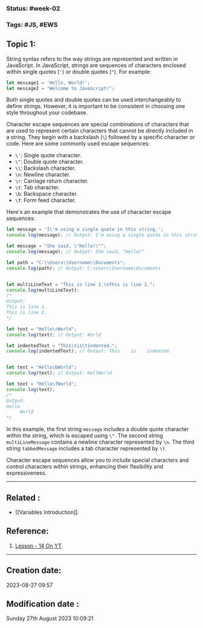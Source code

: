 
### Status: #week-02 

### Tags: #JS, #EWS 

## Topic 1: 

String syntax refers to the way strings are represented and written in JavaScript. In JavaScript, strings are sequences of characters enclosed within single quotes (`'`) or double quotes (`"`). For example:

```javascript
let message1 = 'Hello, World!';
let message2 = "Welcome to JavaScript!";
```

Both single quotes and double quotes can be used interchangeably to define strings. However, it is important to be consistent in choosing one style throughout your codebase.

Character escape sequences are special combinations of characters that are used to represent certain characters that cannot be directly included in a string. They begin with a backslash (`\`) followed by a specific character or code. Here are some commonly used escape sequences:

- `\'`: Single quote character.
- `\"`: Double quote character.
- `\\`: Backslash character.
- `\n`: Newline character.
- `\r`: Carriage return character.
- `\t`: Tab character.
- `\b`: Backspace character.
- `\f`: Form feed character.

Here's an example that demonstrates the use of character escape sequences:

```javascript
let message = 'I\'m using a single quote in this string.';
console.log(message); // Output: I'm using a single quote in this string.

let message = "She said, \"Hello!\"";
console.log(message); // Output: She said, "Hello!"

let path = "C:\\Users\\Username\\Documents";
console.log(path); // Output: C:\Users\Username\Documents


let multiLineText = "This is line 1.\nThis is line 2.";
console.log(multiLineText);
/*
Output:
This is line 1.
This is line 2.
*/

let text = "Hello\rWorld";
console.log(text); // Output: World

let indentedText = "This\tis\tindented.";
console.log(indentedText); // Output: This    is    indented.


let text = "Hello\bWorld";
console.log(text); // Output: HellWorld

let text = "Hello\fWorld";
console.log(text);
/*
Output:
Hello
     World
*/
```

In this example, the first string `message` includes a double quote character within the string, which is escaped using `\"`. The second string `multiLineMessage` contains a newline character represented by `\n`. The third string `tabbedMessage` includes a tab character represented by `\t`.

Character escape sequences allow you to include special characters and control characters within strings, enhancing their flexibility and expressiveness.

______________________________________________________________________


## Related : 

- [[Variables Introduction]].

## Reference: 

1.  [Lesson - 14 On YT](https://www.youtube.com/watch?v=TzWla9f9VCY).


---

  ## Creation date: 
  
  2023-08-27 09:57 
  
  
   ## Modification date :
   
   Sunday 27th August 2023 10:09:21